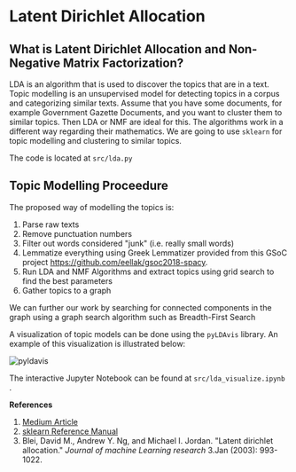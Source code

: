 # Latent Dirichlet Allocation

## What is Latent Dirichlet Allocation and Non-Negative Matrix Factorization?

LDA is an algorithm that is used to discover the topics that are in a text. Topic modelling is an unsupervised model for detecting topics in a corpus and categorizing similar texts. Assume that you have some documents, for example Government Gazette Documents, and you want to cluster them to similar topics. Then LDA or NMF are ideal for this. The algorithms work in a different way regarding their mathematics.  We are going to use `sklearn` for topic modelling and clustering to similar topics. 

The code is located at `src/lda.py` 

## Topic Modelling Proceedure

The proposed way of modelling the topics is:

1. Parse raw texts
2. Remove punctuation numbers
3. Filter out words considered "junk" (i.e. really small words)
4. Lemmatize everything using Greek Lemmatizer provided from this GSoC project https://github.com/eellak/gsoc2018-spacy.  
5. Run LDA and NMF Algorithms and extract topics using grid search to find the best parameters
6. Gather topics to a graph

We can further our work by searching for connected components in the graph using a graph search algorithm such as Breadth-First Search

A visualization of topic models can be done using the `pyLDAvis` library. An example of this visualization is illustrated below:

![pyldavis](/home/marios/workspace/gsoc2018-3gm.wiki/pldavis.png)



The interactive Jupyter Notebook can be found at `src/lda_visualize.ipynb` . 



**References**

1. [Medium Article](https://medium.com/mlreview/topic-modeling-with-scikit-learn-e80d33668730)
2. [sklearn Reference Manual](http://scikit-learn.org/stable/modules/generated/sklearn.decomposition.LatentDirichletAllocation.html)
3. Blei, David M., Andrew Y. Ng, and Michael I. Jordan. "Latent dirichlet allocation." *Journal of machine Learning research* 3.Jan (2003): 993-1022.

